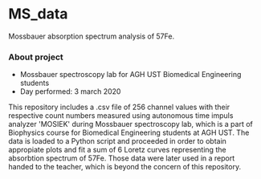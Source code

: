 # MS_data
Mossbauer absorption spectrum analysis of 57Fe.
### About project
- Mossbauer spectroscopy lab for AGH UST Biomedical Engineering students
- Day performed: 3 march 2020  

This repository includes a .csv file of 256 channel values with their respective count numbers measured using autonomous time impuls analyzer 'MOSIEK' during Mossbauer spectroscopy lab, which is a part of Biophysics course for Biomedical Engineering students at AGH UST. The data is loaded to a Python script and proceeded in order to obtain appropiate plots and fit a sum of 6 Loretz curves representing the absorbtion spectrum of 57Fe. Those data were later used in a report handed to the teacher, which is beyond the concern of this repository.
